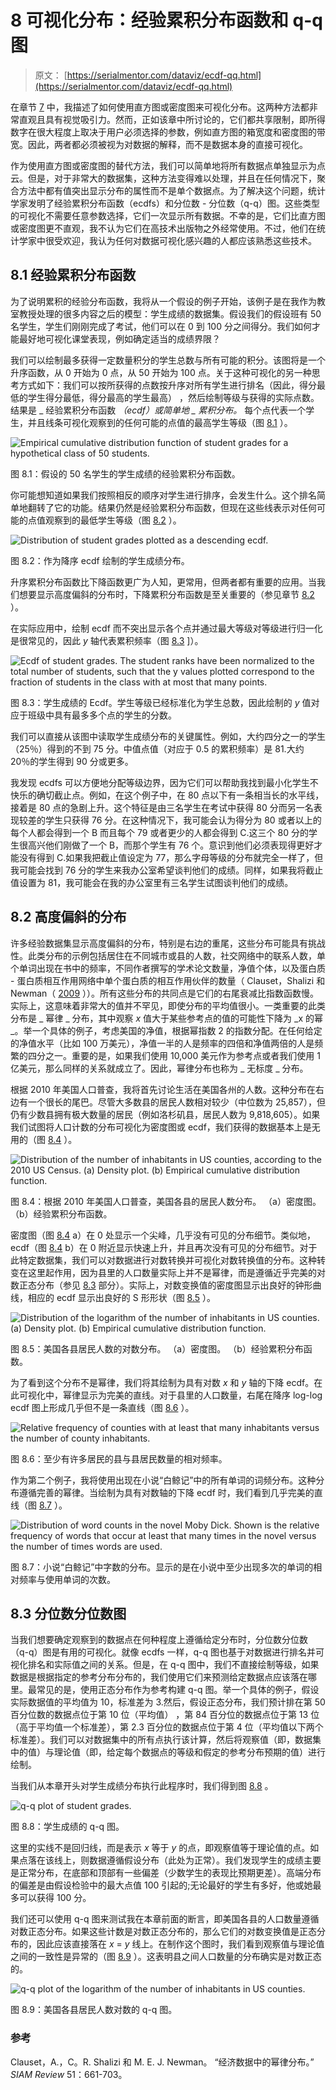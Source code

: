 # 8 可视化分布：经验累积分布函数和 q-q 图

> 原文： [https://serialmentor.com/dataviz/ecdf-qq.html](https://serialmentor.com/dataviz/ecdf-qq.html)

在章节 [7](histograms-density-plots.html#histograms-density-plots) 中，我描述了如何使用直方图或密度图来可视化分布。这两种方法都非常直观且具有视觉吸引力。然而，正如该章中所讨论的，它们都共享限制，即所得数字在很大程度上取决于用户必须选择的参数，例如直方图的箱宽度和密度图的带宽。因此，两者都必须被视为对数据的解释，而不是数据本身的直接可视化。

作为使用直方图或密度图的替代方法，我们可以简单地将所有数据点单独显示为点云。但是，对于非常大的数据集，这种方法变得难以处理，并且在任何情况下，聚合方法中都有值突出显示分布的属性而不是单个数据点。为了解决这个问题，统计学家发明了经验累积分布函数（ecdfs）和分位数 - 分位数（q-q）图。这些类型的可视化不需要任意参数选择，它们一次显示所有数据。不幸的是，它们比直方图或密度图更不直观，我不认为它们在高技术出版物之外经常使用。不过，他们在统计学家中很受欢迎，我认为任何对数据可视化感兴趣的人都应该熟悉这些技术。

## 8.1 经验累积分布函数

为了说明累积的经验分布函数，我将从一个假设的例子开始，该例子是在我作为教室教授处理的很多内容之后的模型：学生成绩的数据集。假设我们的假设班有 50 名学生，学生们刚刚完成了考试，他们可以在 0 到 100 分之间得分。我们如何才能最好地可视化课堂表现，例如确定适当的成绩界限？

我们可以绘制最多获得一定数量积分的学生总数与所有可能的积分。该图将是一个升序函数，从 0 开始为 0 点，从 50 开始为 100 点。关于这种可视化的另一种思考方式如下：我们可以按所获得的点数按升序对所有学生进行排名（因此，得分最低的学生得分最低，得分最高的学生最高） ，然后绘制等级与获得的实际点数。结果是 _ 经验累积分布函数 _（ecdf）或简单地 _ 累积分布。_ 每个点代表一个学生，并且线条可视化观察到的任何可能的点值的最高学生等级（图 [8.1](ecdf-qq.html#fig:student-grades) ）。

![Empirical cumulative distribution function of student grades for a hypothetical class of 50 students.](img/051276ea53a712194e3139f5f5e2e274.jpg)

图 8.1：假设的 50 名学生的学生成绩的经验累积分布函数。

你可能想知道如果我们按照相反的顺序对学生进行排序，会发生什么。这个排名简单地翻转了它的功能。结果仍然是经验累积分布函数，但现在这些线表示对任何可能的点值观察到的最低学生等级（图 [8.2](ecdf-qq.html#fig:student-grades-desc) ）。

![Distribution of student grades plotted as a descending ecdf.](img/ea766df995d2992d42707fc7e709d419.jpg)

图 8.2：作为降序 ecdf 绘制的学生成绩分布。

升序累积分布函数比下降函数更广为人知，更常用，但两者都有重要的应用。当我们想要显示高度偏斜的分布时，下降累积分布函数是至关重要的（参见章节 [8.2](ecdf-qq.html#skewed-distributions) ）。

在实际应用中，绘制 ecdf 而不突出显示各个点并通过最大等级对等级进行归一化是很常见的，因此 _y_ 轴代表累积频率（图 [8.3](ecdf-qq.html#fig:student-grades-normalized) ]）。

![Ecdf of student grades. The student ranks have been normalized to the total number of students, such that the y values plotted correspond to the fraction of students in the class with at most that many points.](img/f7254b518c3ff161fcd078afa0622194.jpg)

图 8.3：学生成绩的 Ecdf。学生等级已经标准化为学生总数，因此绘制的 _y_ 值对应于班级中具有最多多个点的学生的分数。

我们可以直接从该图中读取学生成绩分布的关键属性。例如，大约四分之一的学生（25％）得到的不到 75 分。中值点值（对应于 0.5 的累积频率）是 81.大约 20％的学生得到 90 分或更多。

我发现 ecdfs 可以方便地分配等级边界，因为它们可以帮助我找到最小化学生不快乐的确切截止点。例如，在这个例子中，在 80 点以下有一条相当长的水平线，接着是 80 点的急剧上升。这个特征是由三名学生在考试中获得 80 分而另一名表现较差的学生只获得 76 分。在这种情况下，我可能会认为得分为 80 或者以上的每个人都会得到一个 B 而且每个 79 或者更少的人都会得到 C.这三个 80 分的学生很高兴他们刚做了一个 B，而那个学生有 76 个。意识到他们必须表现得更好才能没有得到 C.如果我把截止值设定为 77，那么字母等级的分布就完全一样了，但我可能会找到 76 分的学生来我办公室希望谈判他们的成绩。同样，如果我将截止值设置为 81，我可能会在我的办公室里有三名学生试图谈判他们的成绩。

## 8.2 高度偏斜的分布

许多经验数据集显示高度偏斜的分布，特别是右边的重尾，这些分布可能具有挑战性。此类分布的示例包括居住在不同城市或县的人数，社交网络中的联系人数，单个单词出现在书中的频率，不同作者撰写的学术论文数量，净值个体，以及蛋白质 - 蛋白质相互作用网络中单个蛋白质的相互作用伙伴的数量（ Clauset，Shalizi 和 Newman（ [2009](#ref-Clauset-et-al-2009) ））。所有这些分布的共同点是它们的右尾衰减比指数函数慢。实际上，这意味着非常大的值并不罕见，即使分布的平均值很小。一类重要的此类分布是 _ 幂律 _ 分布，其中观察 _x_ 值大于某些参考点的值的可能性下降为 _x 的幂 _。举一个具体的例子，考虑美国的净值，根据幂指数 2 的指数分配。在任何给定的净值水平（比如 100 万美元），净值一半的人是频率的四倍和净值两倍的人是频繁的四分之一。重要的是，如果我们使用 10,000 美元作为参考点或者我们使用 1 亿美元，那么同样的关系就成立了。因此，幂律分布也称为 _ 无标度 _ 分布。

根据 2010 年美国人口普查，我将首先讨论生活在美国各州的人数。这种分布在右边有一个很长的尾巴。尽管大多数县的居民人数相对较少（中位数为 25,857），但仍有少数县拥有极大数量的居民（例如洛杉矶县，居民人数为 9,818,605）。如果我们试图将人口计数的分布可视化为密度图或 ecdf，我们获得的数据基本上是无用的（图 [8.4](ecdf-qq.html#fig:county-populations) ）。

![Distribution of the number of inhabitants in US counties, according to the 2010 US Census. (a) Density plot. (b) Empirical cumulative distribution function.](img/e4747e800f8bfae58a3ace3036c218ee.jpg)

图 8.4：根据 2010 年美国人口普查，美国各县的居民人数分布。 （a）密度图。 （b）经验累积分布函数。

密度图（图 [8.4](ecdf-qq.html#fig:county-populations) a）在 0 处显示一个尖峰，几乎没有可见的分布细节。类似地，ecdf（图 [8.4](ecdf-qq.html#fig:county-populations) b）在 0 附近显示快速上升，并且再次没有可见的分布细节。对于此特定数据集，我们可以对数据进行对数转换并可视化对数转换值的分布。这种转变在这里起作用，因为县里的人口数量实际上并不是幂律，而是遵循近乎完美的对数正态分布（参见 [8.3](ecdf-qq.html#qq-plots) 部分）。实际上，对数变换值的密度图显示出良好的钟形曲线，相应的 ecdf 显示出良好的 S 形形状（图 [8.5](ecdf-qq.html#fig:county-populations-log) ）。

![Distribution of the logarithm of the number of inhabitants in US counties. (a) Density plot. (b) Empirical cumulative distribution function.](img/bbd5b9c66f03899d2c6aade2af342e18.jpg)

图 8.5：美国各县居民人数的对数分布。 （a）密度图。 （b）经验累积分布函数。

为了看到这个分布不是幂律，我们将其绘制为具有对数 _x_ 和 _y_ 轴的下降 ecdf。在此可视化中，幂律显示为完美的直线。对于县里的人口数量，右尾在降序 log-log ecdf 图上形成几乎但不是一条直线（图 [8.6](ecdf-qq.html#fig:county-populations-tail-log-log) ）。

![Relative frequency of counties with at least that many inhabitants versus the number of county inhabitants.](img/e7b8a52ba3ef01395f881cd6dae1d659.jpg)

图 8.6：至少有许多居民的县与县居民数量的相对频率。

作为第二个例子，我将使用出现在小说“白鲸记”中的所有单词的词频分布。这种分布遵循完善的幂律。当绘制为具有对数轴的下降 ecdf 时，我们看到几乎完美的直线（图 [8.7](ecdf-qq.html#fig:word-counts-tail-log-log) ）。

![Distribution of word counts in the novel Moby Dick. Shown is the relative frequency of words that occur at least that many times in the novel versus the number of times words are used.](img/0b70b9ad00bd18d7a5d9861955566085.jpg)

图 8.7：小说“白鲸记”中字数的分布。显示的是在小说中至少出现多次的单词的相对频率与使用单词的次数。

## 8.3 分位数分位数图

当我们想要确定观察到的数据点在何种程度上遵循给定分布时，分位数分位数（q-q）图是有用的可视化。就像 ecdfs 一样，q-q 图也基于对数据进行排名并可视化排名和实际值之间的关系。但是，在 q-q 图中，我们不直接绘制等级，如果数据是根据指定的参考分布分布的，我们使用它们来预测给定数据点应该落在哪里。最常见的是，使用正态分布作为参考构建 q-q 图。举一个具体的例子，假设实际数据值的平均值为 10，标准差为 3.然后，假设正态分布，我们预计排在第 50 百分位数的数据点位于第 10 位（平均值） ，第 84 百分位的数据点位于第 13 位（高于平均值一个标准差），第 2.3 百分位的数据点位于第 4 位（平均值以下两个标准差）。我们可以对数据集中的所有点执行该计算，然后将观察值（即，数据集中的值）与理论值（即，给定每个数据点的等级和假定的参考分布预期的值）进行绘制。

当我们从本章开头对学生成绩分布执行此程序时，我们得到图 [8.8](ecdf-qq.html#fig:student-grades-qq) 。

![q-q plot of student grades.](img/2116bb1432feddf33f7ba8e726498a0b.jpg)

图 8.8：学生成绩的 q-q 图。

这里的实线不是回归线，而是表示 _x_ 等于 _y_ 的点，即观察值等于理论值的点。如果点落在该线上，则数据遵循假设分布（此处为正常）。我们发现学生的成绩主要是正常分布，在底部和顶部有一些偏差（少数学生的表现比预期更差）。高端分布的偏差是由假设检验中的最大点值 100 引起的;无论最好的学生有多好，他或她最多可以获得 100 分。

我们还可以使用 q-q 图来测试我在本章前面的断言，即美国各县的人口数量遵循对数正态分布。如果这些计数是对数正态分布的，那么它们的对数变换值是正态分布的，因此应该直接落在 _x_ = _y_ 线上。在制作这个图时，我们看到观察值与理论值之间的一致性是异常的（图 [8.9](ecdf-qq.html#fig:county-populations-qq) ）。这表明县之间人口数量的分布确实是对数正态的。

![q-q plot of the logarithm of the number of inhabitants in US counties.](img/6d36b34ad5acb91f89d60b4007bdf25f.jpg)

图 8.9：美国各县居民人数对数的 q-q 图。

### 参考

Clauset，A.，C。R. Shalizi 和 M. E. J. Newman。 “经济数据中的幂律分布。” _SIAM Review_ 51：661-703。